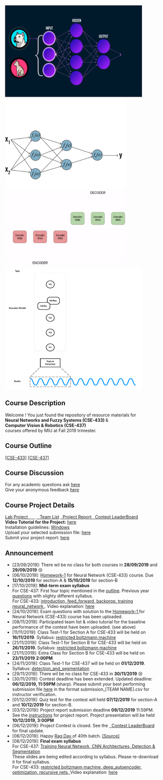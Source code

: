 <img src="./appendix/img/neural_network.gif" width="450" height="300" /> <img src="./appendix/img/backpropagation.gif" width="400" height="300" /> <br/>
<img src="./appendix/img/nlp.gif" width="400" height="250" />  <img src="./appendix/img/acoustic.gif" width="450" height="400" /> 

## Course Description
Welcome ! You just found the repository of resource materials for <br/>
<b> Neural Networks and Fuzzy Systems (CSE-433) </b>  &<br/>
<b> Computer Vision & Robotics (CSE-437) </b><br/>
courses offered by MIU at Fall 2019 trimester. <br/>

## Course Outline
 <a href="./CSE-433/course_outline_nn.pdf">[CSE-433]</a>  <a href="./CSE-437/course_outline_cv.pdf">[CSE-437]</a>

## Course Discussion
For any academic questions ask <a href="https://github.com/Mahedi-61/MIU_Fall_2019/issues/new">here</a> <br />
Give your anonymous feedback <a href="https://forms.gle/JzxMGb3VfQLDR9Px8">here</a>

## Course Project Details
<a href="./project/instructions_for_the_lab_project.pdf">Lab Project &nbsp;&nbsp; &nbsp;&nbsp;</a> <a href="./project/team_list.pdf">  &nbsp;&nbsp; Team List</a> <a href="./project/project_report.pdf"> &nbsp;&nbsp;Project Report</a><a href="https://github.com/Mahedi-61/MIU_Fall_2019/issues/4"> &nbsp;&nbsp;Contest LeaderBoard</a><br />
<b>Video Tutorial for the Project:</b> <a href="https://www.youtube.com/playlist?list=PLPOJueyJKNce2cs77niLmbpADKwF7h_av">here</a> <br/>
Installation guidelines: <a href="https://github.com/Mahedi-61/MIU_Fall_2019/issues/11">Windows</a> <br>
Upload your selected submission file: <a href="https://www.dropbox.com/request/mU2HdtbBqXfCPKpN1dXh">here</a> <br>
Submit your project report: <a href="https://www.dropbox.com/request/mU2HdtbBqXfCPKpN1dXh">here</a> 


## Announcement <br />
* [23/09/2019]: There wil be no class for both courses in <b>28/09/2019</b> and <b>29/09/2019</b> :cry:
* [06/10/2019]: <a href="./CSE-433/home_work/home_work_1.pdf">Homework-1</a> for Neural Network (CSE-433) course. Due <b>12/10/2019</b> for section-A & <b>15/10/2019</b> for section-B 
* [17/10/2019]: <b>Mid-term exam syllabus</b>  <br />
For CSE-437: First four topic mentioned in the <a href="./CSE-437/course_outline_cv.pdf">outline</a>. Previous year<a href="./CSE-437/exam/prev_year/"> questions</a>  with slighty different syllabus. <br/>
For CSE-433:  <a href="./CSE-433/introduction/introduction_to_deep_learning.pdf">introduction, </a> 
<a href="./CSE-433/feed_forwad_nn/">feed_forward, </a> <a href="./CSE-433/backpropagation/nn_and_backprop.pdf"> backprop, </a>
<a href="./CSE-433/train_nn"> training neural_network </a>. Video explanation: <a href="https://www.youtube.com/playlist?list=PL6Xpj9I5qXYEcOhn7TqghAJ6NAPrNmUBH"> here </a>
* [24/10/2019]: Exam questions with solution to the <a href="./CSE-433/home_work/solution_home_work1.pdf">Homework-1 </a> for Neural Network (CSE-433) course has been uploaded. 
* [08/11/2019]: Participated team list & video tutorial for the baseline performance of the contest have been uploaded. (see above)  <br />
* [11/11/2019]: Class Test-1 for Section A for CSE-433 will be held on <b>16/11/2019</b>. Syllabus: <a href="./CSE-433/restricted_boltzmann_machine/">restricted boltzmann machine</a>
* [21/11/2019]: Class Test-1 for Section B for CSE-433 will be held on <b>26/11/2019</b>. Syllabus: <a href="./CSE-433/restricted_boltzmann_machine/">restricted boltzmann machine</a>
* [21/11/2019]: Extra Class for Section B for CSE-433 will be held on <b>23/11/2019</b> <b>2:00PM</b> 
* [24/11/2019]: Class Test-1 for CSE-437 will be held on <b>01/12/2019</b>. Syllabus: <a href="./CSE-437/detection_and_segmentation.pdf/">detection_and_segmentation</a>
* [29/11/2019]: There wil be no class for CSE-433 in <b>30/11/2019</b> :cry:
* [30/11/2019]: Contest deadline has been extended. Updated deadline: <b> 06/12/2019, 11:59PM </b> (sharp). Please submit your best performing submission file <a href="https://www.dropbox.com/request/mU2HdtbBqXfCPKpN1dXh">here</a> in the format submission_[TEAM NAME].csv for instructor verification. 
* [01/12/2019]: Quiz test for the contest will held <b>07/12/2019</b> for section-A and  <b>10/12/2019</b> for section-B. 
* [03/12/2019]: Project report submission deadline <b>09/12/2019</b> 11:59PM. See the <a href="./project/project_report.pdf">instructions</a> for project report. Project presentation will be held <b>10/12/2019, 3:00PM</b>
* [06/12/2019]: Project Contest is closed. See the <a href="https://github.com/Mahedi-61/MIU_Fall_2019/issues/4"> &nbsp;&nbsp;Contest LeaderBoard </a> for final update.  <br>
* [08/12/2019]: Happy <a href="./appendix/rag/rag_image.png"> Rag Day </a> of 40th batch. <a href="./appendix/rag"> [Source]</a> <br/>
* [08/12/2019]: <b>Final exam syllabus</b>  <br />
For CSE-437: <a href="./CSE-437/training_neural_networks.pdf"> Training Neural Network, </a>  <a href="./CSE-437/CNN_architectures.pdf"> CNN Architectures, </a> <a href="./CSE-437/detection_and_segmentation.pdf"> Detection & Segmentation </a> <br/> These slides are being edited according to syllabus. Please re-download it for final syllabus. <br/>
For CSE-433:  <a href="./CSE-433/restricted_boltzmann_machine/">restricted boltzmann machine, </a>
<a href="./CSE-433/deep_autoencoder/">deep_autoencoder, </a>  <a href="./CSE-433/optimization/optimization.pdf"> optimization, </a> </a>  <a href="./CSE-433/recurrent_nn/recursive_nets.pdf"> recursive nets, </a> Video explanation: <a href="https://www.youtube.com/playlist?list=PL6Xpj9I5qXYEcOhn7TqghAJ6NAPrNmUBH"> here </a>
